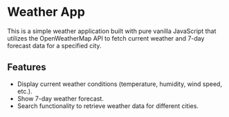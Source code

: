 # Weather App

This is a simple weather application built with pure vanilla JavaScript that utilizes the OpenWeatherMap API to fetch current weather and 7-day forecast data for a specified city.

## Features

- Display current weather conditions (temperature, humidity, wind speed, etc.).
- Show 7-day weather forecast.
- Search functionality to retrieve weather data for different cities.
